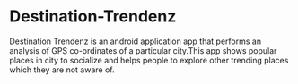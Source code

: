 # Destination-Trendenz
Destination Trendenz is an android application app that performs an analysis of GPS co-ordinates of a particular city.This app shows popular places in city to socialize and helps people to explore other trending places which they are not aware of.

